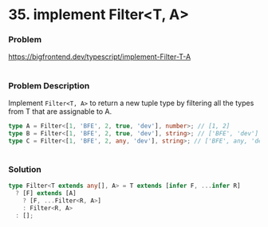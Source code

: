 # 35. implement Filter<T, A>

### Problem

https://bigfrontend.dev/typescript/implement-Filter-T-A

#

### Problem Description

Implement `Filter<T, A>` to return a new tuple type by filtering all the types from T that are assignable to A.

```ts
type A = Filter<[1, 'BFE', 2, true, 'dev'], number>; // [1, 2]
type B = Filter<[1, 'BFE', 2, true, 'dev'], string>; // ['BFE', 'dev']
type C = Filter<[1, 'BFE', 2, any, 'dev'], string>; // ['BFE', any, 'dev']
```

#

### Solution

```ts
type Filter<T extends any[], A> = T extends [infer F, ...infer R]
  ? [F] extends [A]
    ? [F, ...Filter<R, A>]
    : Filter<R, A>
  : [];
```
